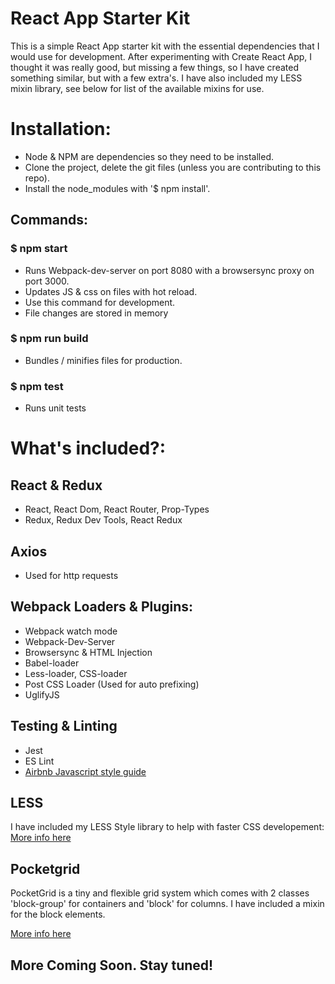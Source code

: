 # React App Starter Kit

This is a simple React App starter kit with the essential dependencies that I would use for development.
After experimenting with Create React App, I thought it was really good, but missing a few things, so I
have created something similar, but with a few extra's. I have also included my LESS mixin library, see 
below for list of the available mixins for use.

# Installation:
* Node & NPM are dependencies so they need to be installed.
* Clone the project, delete the git files (unless you are contributing to this repo).
* Install the node_modules with '$ npm install'.

## Commands:

### $ npm start
* Runs Webpack-dev-server on port 8080 with a browsersync proxy on port 3000.
* Updates JS & css on files with hot reload.
* Use this command for development.
* File changes are stored in memory

### $ npm run build
* Bundles / minifies files for production.

### $ npm test
* Runs unit tests

# What's included?:

## React & Redux
* React, React Dom, React Router, Prop-Types
* Redux, Redux Dev Tools, React Redux

## Axios
* Used for http requests

## Webpack Loaders & Plugins:
* Webpack watch mode
* Webpack-Dev-Server
* Browsersync & HTML Injection
* Babel-loader
* Less-loader, CSS-loader
* Post CSS Loader (Used for auto prefixing)
* UglifyJS

## Testing & Linting
* Jest
* ES Lint
* [Airbnb Javascript style guide](https://github.com/airbnb/javascript)

## LESS

I have included my LESS Style library to help with faster CSS developement:
[More info here](https://github.com/rm-bergmann/less-style-library)

## Pocketgrid
PocketGrid is a tiny and flexible grid system which comes with 2 classes 'block-group' for containers and 'block'
for columns. I have included a mixin for the block elements.

[More info here](http://arnaudleray.github.io/pocketgrid/)

## More Coming Soon. Stay tuned!
